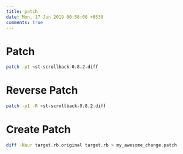 ```yaml
---
title: patch
date: Mon, 17 Jun 2019 00:58:00 +0530
comments: true
---
```


# Patch
```sh
patch -p1 <st-scrollback-0.8.2.diff
```

# Reverse Patch
```sh
patch -p1 -R <st-scrollback-0.8.2.diff
```

# Create Patch
```sh
diff -Naur target.rb.original target.rb > my_awesome_change.patch
```
